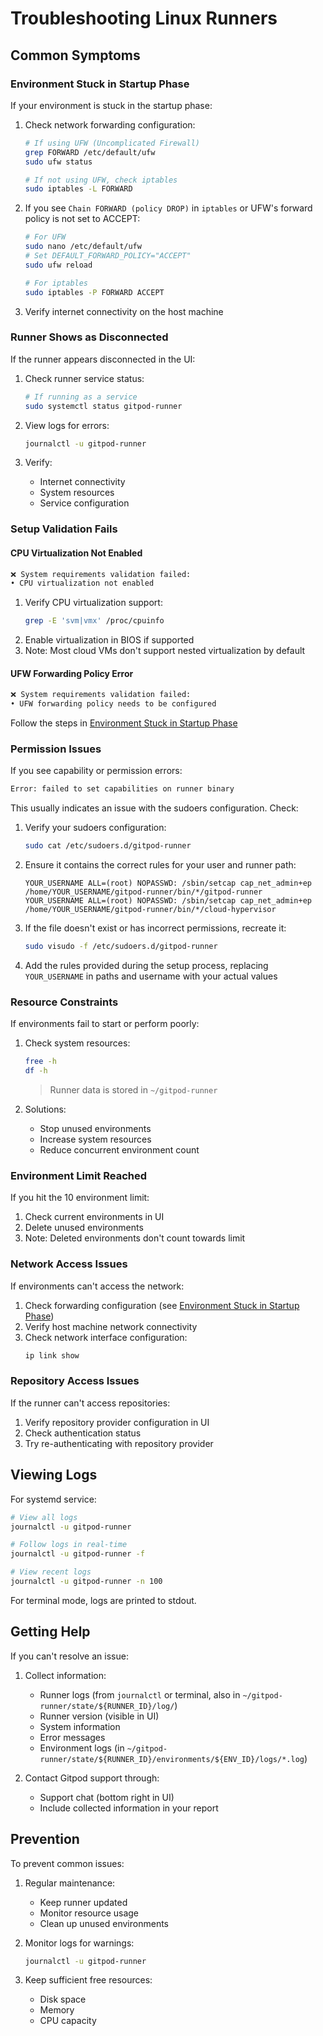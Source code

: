 # Troubleshooting Linux Runners

## Common Symptoms

### Environment Stuck in Startup Phase

If your environment is stuck in the startup phase:

1. Check network forwarding configuration:

   ```bash
   # If using UFW (Uncomplicated Firewall)
   grep FORWARD /etc/default/ufw
   sudo ufw status

   # If not using UFW, check iptables
   sudo iptables -L FORWARD
   ```

2. If you see `Chain FORWARD (policy DROP)` in `iptables` or UFW's forward policy is not set to ACCEPT:

   ```bash
   # For UFW
   sudo nano /etc/default/ufw
   # Set DEFAULT_FORWARD_POLICY="ACCEPT"
   sudo ufw reload

   # For iptables
   sudo iptables -P FORWARD ACCEPT
   ```

3. Verify internet connectivity on the host machine

### Runner Shows as Disconnected

If the runner appears disconnected in the UI:

1. Check runner service status:

   ```bash
   # If running as a service
   sudo systemctl status gitpod-runner
   ```

2. View logs for errors:

   ```bash
   journalctl -u gitpod-runner
   ```

3. Verify:
   * Internet connectivity
   * System resources
   * Service configuration

### Setup Validation Fails

#### CPU Virtualization Not Enabled

```bash
❌ System requirements validation failed:
• CPU virtualization not enabled
```

1. Verify CPU virtualization support:
   ```bash
   grep -E 'svm|vmx' /proc/cpuinfo
   ```
2. Enable virtualization in BIOS if supported
3. Note: Most cloud VMs don't support nested virtualization by default

#### UFW Forwarding Policy Error

```bash
❌ System requirements validation failed:
• UFW forwarding policy needs to be configured
```

Follow the steps in [Environment Stuck in Startup Phase](#environment-stuck-in-startup-phase)

### Permission Issues

If you see capability or permission errors:

```bash
Error: failed to set capabilities on runner binary
```

This usually indicates an issue with the sudoers configuration. Check:

1. Verify your sudoers configuration:

   ```bash
   sudo cat /etc/sudoers.d/gitpod-runner
   ```

2. Ensure it contains the correct rules for your user and runner path:

   ```
   YOUR_USERNAME ALL=(root) NOPASSWD: /sbin/setcap cap_net_admin+ep /home/YOUR_USERNAME/gitpod-runner/bin/*/gitpod-runner
   YOUR_USERNAME ALL=(root) NOPASSWD: /sbin/setcap cap_net_admin+ep /home/YOUR_USERNAME/gitpod-runner/bin/*/cloud-hypervisor
   ```

3. If the file doesn't exist or has incorrect permissions, recreate it:

   ```bash
   sudo visudo -f /etc/sudoers.d/gitpod-runner
   ```

4. Add the rules provided during the setup process, replacing `YOUR_USERNAME` in paths and username with your actual values

### Resource Constraints

If environments fail to start or perform poorly:

1. Check system resources:

   ```bash
   free -h
   df -h
   ```

   > Runner data is stored in `~/gitpod-runner`

2. Solutions:
   * Stop unused environments
   * Increase system resources
   * Reduce concurrent environment count

### Environment Limit Reached

If you hit the 10 environment limit:

1. Check current environments in UI
2. Delete unused environments
3. Note: Deleted environments don't count towards limit

### Network Access Issues

If environments can't access the network:

1. Check forwarding configuration (see [Environment Stuck in Startup Phase](#environment-stuck-in-startup-phase))
2. Verify host machine network connectivity
3. Check network interface configuration:
   ```bash
   ip link show
   ```

### Repository Access Issues

If the runner can't access repositories:

1. Verify repository provider configuration in UI
2. Check authentication status
3. Try re-authenticating with repository provider

## Viewing Logs

For systemd service:

```bash
# View all logs
journalctl -u gitpod-runner

# Follow logs in real-time
journalctl -u gitpod-runner -f

# View recent logs
journalctl -u gitpod-runner -n 100
```

For terminal mode, logs are printed to stdout.

## Getting Help

If you can't resolve an issue:

1. Collect information:

   * Runner logs (from `journalctl` or terminal, also in `~/gitpod-runner/state/${RUNNER_ID}/log/`)
   * Runner version (visible in UI)
   * System information
   * Error messages
   * Environment logs (in `~/gitpod-runner/state/${RUNNER_ID}/environments/${ENV_ID}/logs/*.log`)

2. Contact Gitpod support through:
   * Support chat (bottom right in UI)
   * Include collected information in your report

## Prevention

To prevent common issues:

1. Regular maintenance:

   * Keep runner updated
   * Monitor resource usage
   * Clean up unused environments

2. Monitor logs for warnings:

   ```bash
   journalctl -u gitpod-runner
   ```

3. Keep sufficient free resources:
   * Disk space
   * Memory
   * CPU capacity
